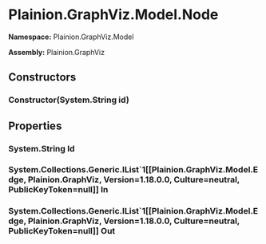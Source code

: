 
# Plainion.GraphViz.Model.Node

**Namespace:** Plainion.GraphViz.Model

**Assembly:** Plainion.GraphViz


## Constructors

### Constructor(System.String id)


## Properties

### System.String Id

### System.Collections.Generic.IList`1[[Plainion.GraphViz.Model.Edge, Plainion.GraphViz, Version=1.18.0.0, Culture=neutral, PublicKeyToken=null]] In

### System.Collections.Generic.IList`1[[Plainion.GraphViz.Model.Edge, Plainion.GraphViz, Version=1.18.0.0, Culture=neutral, PublicKeyToken=null]] Out
